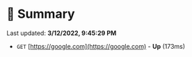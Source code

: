 # 📖 Summary
Last updated: **3/12/2022, 9:45:29 PM**

- `GET` [https://google.com](https://google.com) - **Up** (173ms)

